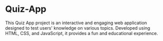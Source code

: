 # Quiz-App
This Quiz App project is an interactive and engaging web application designed to test users' knowledge on various topics. Developed using HTML, CSS, and JavaScript, it provides a fun and educational experience.
